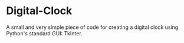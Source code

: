 # Digital-Clock
A small and very simple piece of code for creating a digital clock using Python's standard GUI: TkInter.
